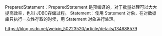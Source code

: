 PreparedStatement：PreparedStatement 是预编译的，对于批量处理可以大大提高效率，也叫 JDBC存储过程。
Statement：使用 Statement 对象，在对数据库只执行一次性存取的时侯，用 Statement 对象进行处理。





https://blog.csdn.net/weixin_50223520/article/details/134688579
